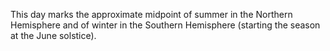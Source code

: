 This day marks the approximate midpoint of summer in the Northern Hemisphere and of winter in the Southern Hemisphere (starting the season at the June solstice).
